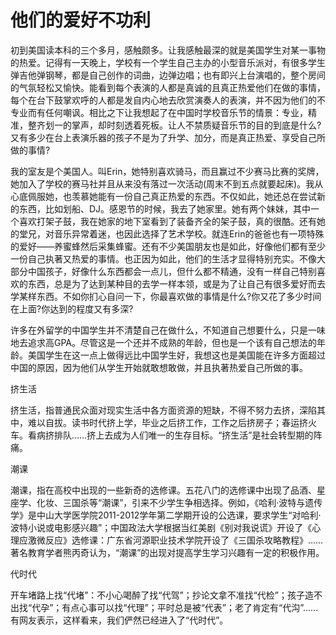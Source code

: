# 他们的爱好不功利

初到美国读本科的三个多月，感触颇多。让我感触最深的就是美国学生对某一事物的热爱。记得有一天晚上，学校有一个学生自己主办的小型音乐派对，有很多学生弹吉他弹钢琴，都是自己创作的词曲，边弹边唱；也有即兴上台演唱的，整个房间的气氛轻松又愉快。能看到每个表演的人都是真诚的且真正热爱他们在做的事情，每个在台下鼓掌欢呼的人都是发自内心地去欣赏演奏人的表演，并不因为他们的不专业而有任何嘲讽。相比之下让我想起了在中国时学校音乐节的情景：专业，精准，整齐划一的掌声，却时刻透着死板。让人不禁质疑音乐节的目的到底是什么?又有多少在台上表演乐器的孩子不是为了升学、加分，而是真正热爱、享受自己所做的事情? 

我的室友是个美国人。叫Erin，她特别喜欢骑马，而且赢过不少赛马比赛的奖牌，她加入了学校的赛马社并且从来没有落过一次活动(周末不到五点就要起床)。我从心底佩服她，也羡慕她能有一份自己真正热爱的东西。不仅如此，她还总在尝试新的东西，比如划船、DJ。感恩节的时候，我去了她家里。她有两个妹妹，其中一个喜欢打架子鼓，我在她家的地下室看到了装备齐全的架子鼓，真的很酷。还有她的堂兄，对音乐异常着迷，也因此选择了艺术学校。就连Erin的爸爸也有一项特殊的爱好——养蜜蜂然后采集蜂蜜。还有不少美国朋友也是如此，好像他们都有至少一份自己执著又热爱的事情。也正因为如此，他们的生活才显得特别充实。不像大部分中国孩子，好像什么东西都会一点儿，但什么都不精通，没有一样自己特别喜欢的东西，总是为了达到某种目的去学一样本领，或是为了让自己有很多爱好而去学某样东西。不如你扪心自问一下，你最喜欢做的事情是什么?你又花了多少时间在上面?你达到的程度又有多深? 

许多在外留学的中国学生并不清楚自己在做什么，不知道自己想要什么，只是一味地去追求高GPA。尽管这是一个还并不成熟的年龄，但也是一个该有自己想法的年龄。美国学生在这一点上做得远比中国学生好，我想这也是美国能在许多方面超过中国的原因，因为他们从学生开始就敢想敢做，并且执著热爱自己所做的事。 

挤生活 

挤生活，指普通民众面对现实生活中各方面资源的短缺，不得不努力去挤，深陷其中，难以自拔。读书时代挤上学，毕业之后挤工作，工作之后挤房子；春运挤火车。看病挤排队……挤上去成为人们唯一的生存目标。“挤生活”是社会转型期的阵痛。 

潮课 

潮课，指在高校中出现的一些新奇的选修课。五花八门的选修课中出现了品酒、星座学、化妆、三国杀等“潮课”，引来不少学生争相选择。例如，《哈利·波特与遗传学》是中山大学医学院2011-2012学年第二学期开设的公选课，要求学生“对哈利·波特小说或电影感兴趣”；中国政法大学根据当红美剧《别对我说谎》开设了《心理应激微反应》选修课：广东省河源职业技术学院开设了《三国杀攻略教程》……著名教育学者熊丙奇认为，“潮课”的出现对提高学生学习兴趣有一定的积极作用。 

代时代 

开车堵路上找“代堵”：不小心喝醉了找“代驾”；抄论文拿不准找“代检”；孩子造不出找“代孕”；有点心事可以找“代理”；平时总是被“代表”；老了肯定有“代沟”……有网友表示，这样看来，我们俨然已经进入了“代时代”。